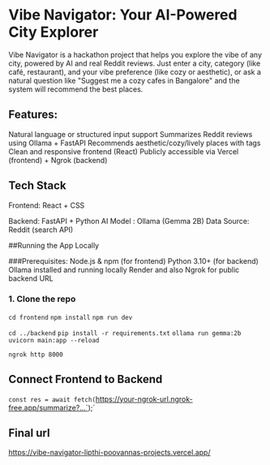 # Vibe Navigator: Your AI-Powered City Explorer

Vibe Navigator is a hackathon project that helps you explore the vibe of any city,
powered by AI and real Reddit reviews. Just enter a city, category (like café, restaurant), and your vibe preference 
(like cozy or aesthetic), or ask a natural question like "Suggest me a cozy cafes in Bangalore" and the system will recommend the best places.


## Features:

Natural language or structured input support
Summarizes Reddit reviews using Ollama + FastAPI
Recommends aesthetic/cozy/lively places with tags
Clean and responsive frontend (React)
Publicly accessible via Vercel (frontend) + Ngrok (backend)


## Tech Stack

 Frontend: React + CSS                      

 Backend: FastAPI + Python 
 AI Model : Ollama (Gemma 2B) 
  Data Source: Reddit (search API) 


##Running the App Locally

###Prerequisites:
Node.js & npm (for frontend)
Python 3.10+ (for backend)
Ollama installed and running locally
Render and also Ngrok for public backend URL

### 1. Clone the repo
`cd frontend`
`npm install`
`npm run dev`

`cd ../backend`
`pip install -r requirements.txt`
`ollama run gemma:2b`
`uvicorn main:app --reload`

`ngrok http 8000`

## Connect Frontend to Backend
`const res = await fetch(`https://your-ngrok-url.ngrok-free.app/summarize?...`);`

## Final url
https://vibe-navigator-lipthi-poovannas-projects.vercel.app/